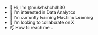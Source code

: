 - 👋 Hi, I’m @mukehshchdh30
- 👀 I’m interested in Data Analytics
- 🌱 I’m currently learning Machine Learning
- 💞️ I’m looking to collaborate on X
- 📫 How to reach me ..

<!---
mukehshchdh30/mukehshchdh30 is a ✨ special ✨ repository because its `README.md` (this file) appears on your GitHub profile.
You can click the Preview link to take a look at your changes.
--->
